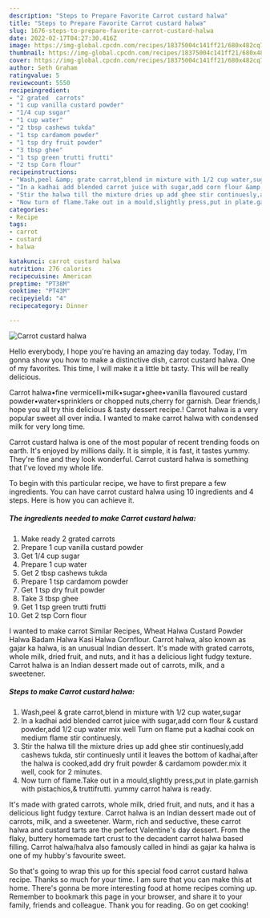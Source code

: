 ```yaml
---
description: "Steps to Prepare Favorite Carrot custard halwa"
title: "Steps to Prepare Favorite Carrot custard halwa"
slug: 1676-steps-to-prepare-favorite-carrot-custard-halwa
date: 2022-02-17T04:27:30.416Z
image: https://img-global.cpcdn.com/recipes/18375004c141ff21/680x482cq70/carrot-custard-halwa-recipe-main-photo.jpg
thumbnail: https://img-global.cpcdn.com/recipes/18375004c141ff21/680x482cq70/carrot-custard-halwa-recipe-main-photo.jpg
cover: https://img-global.cpcdn.com/recipes/18375004c141ff21/680x482cq70/carrot-custard-halwa-recipe-main-photo.jpg
author: Seth Graham
ratingvalue: 5
reviewcount: 5550
recipeingredient:
- "2 grated  carrots"
- "1 cup vanilla custard powder"
- "1/4 cup sugar"
- "1 cup water"
- "2 tbsp cashews tukda"
- "1 tsp cardamom powder"
- "1 tsp dry fruit powder"
- "3 tbsp ghee"
- "1 tsp green trutti frutti"
- "2 tsp Corn flour"
recipeinstructions:
- "Wash,peel &amp; grate carrot,blend in mixture with 1/2 cup water,sugar"
- "In a kadhai add blended carrot juice with sugar,add corn flour &amp; custard powder,add 1/2 cup water mix well Turn on flame put a kadhai cook on medium flame stir continuesly."
- "Stir the halwa till the mixture dries up add ghee stir continuesly,add cashews tukda, stir continuesly until it leaves the bottom of kadhai,after the halwa is cooked,add dry fruit powder &amp; cardamom powder.mix it well, cook for 2 minutes."
- "Now turn of flame.Take out in a mould,slightly press,put in plate.garnish with pistachios,&amp; truttifrutti. yummy carrot halwa is ready."
categories:
- Recipe
tags:
- carrot
- custard
- halwa

katakunci: carrot custard halwa 
nutrition: 276 calories
recipecuisine: American
preptime: "PT38M"
cooktime: "PT43M"
recipeyield: "4"
recipecategory: Dinner

---
```



![Carrot custard halwa](https://img-global.cpcdn.com/recipes/18375004c141ff21/680x482cq70/carrot-custard-halwa-recipe-main-photo.jpg)

Hello everybody, I hope you're having an amazing day today. Today, I'm gonna show you how to make a distinctive dish, carrot custard halwa. One of my favorites. This time, I will make it a little bit tasty. This will be really delicious.

Carrot halwa•fine vermicelli•milk•sugar•ghee•vanilla flavoured custard powder•water•sprinklers or chopped nuts,cherry for garnish. Dear friends,I hope you all try this delicious &amp; tasty dessert recipe.! Carrot halwa is a very popular sweet all over india. I wanted to make carrot halwa with condensed milk for very long time.

Carrot custard halwa is one of the most popular of recent trending foods on earth. It's enjoyed by millions daily. It is simple, it is fast, it tastes yummy. They're fine and they look wonderful. Carrot custard halwa is something that I've loved my whole life.


To begin with this particular recipe, we have to first prepare a few ingredients. You can have carrot custard halwa using 10 ingredients and 4 steps. Here is how you can achieve it.

<!--inarticleads1-->

##### The ingredients needed to make Carrot custard halwa:

1. Make ready 2 grated  carrots
1. Prepare 1 cup vanilla custard powder
1. Get 1/4 cup sugar
1. Prepare 1 cup water
1. Get 2 tbsp cashews tukda
1. Prepare 1 tsp cardamom powder
1. Get 1 tsp dry fruit powder
1. Take 3 tbsp ghee
1. Get 1 tsp green trutti frutti
1. Get 2 tsp Corn flour


I wanted to make carrot Similar Recipes, Wheat Halwa Custard Powder Halwa Badam Halwa Kasi Halwa Cornflour. Carrot halwa, also known as gajar ka halwa, is an unusual Indian dessert. It&#39;s made with grated carrots, whole milk, dried fruit, and nuts, and it has a delicious light fudgy texture. Carrot halwa is an Indian dessert made out of carrots, milk, and a sweetener. 

<!--inarticleads2-->

##### Steps to make Carrot custard halwa:

1. Wash,peel &amp; grate carrot,blend in mixture with 1/2 cup water,sugar
1. In a kadhai add blended carrot juice with sugar,add corn flour &amp; custard powder,add 1/2 cup water mix well Turn on flame put a kadhai cook on medium flame stir continuesly.
1. Stir the halwa till the mixture dries up add ghee stir continuesly,add cashews tukda, stir continuesly until it leaves the bottom of kadhai,after the halwa is cooked,add dry fruit powder &amp; cardamom powder.mix it well, cook for 2 minutes.
1. Now turn of flame.Take out in a mould,slightly press,put in plate.garnish with pistachios,&amp; truttifrutti. yummy carrot halwa is ready.


It&#39;s made with grated carrots, whole milk, dried fruit, and nuts, and it has a delicious light fudgy texture. Carrot halwa is an Indian dessert made out of carrots, milk, and a sweetener. Warm, rich and seductive, these carrot halwa and custard tarts are the perfect Valentine&#39;s day dessert. From the flaky, buttery homemade tart crust to the decadent carrot halwa based filling. Carrot halwa/halva also famously called in hindi as gajar ka halwa is one of my hubby&#39;s favourite sweet. 

So that's going to wrap this up for this special food carrot custard halwa recipe. Thanks so much for your time. I am sure that you can make this at home. There's gonna be more interesting food at home recipes coming up. Remember to bookmark this page in your browser, and share it to your family, friends and colleague. Thank you for reading. Go on get cooking!
